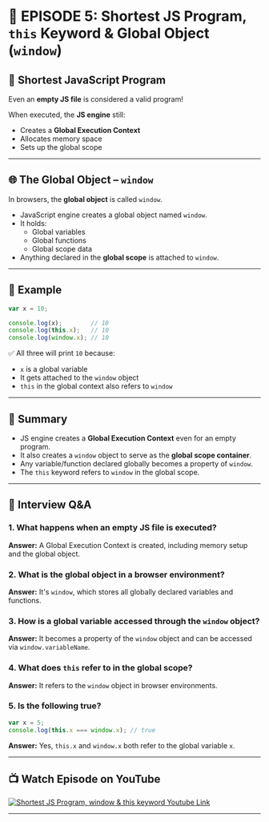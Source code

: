 # 📘 EPISODE 5: Shortest JS Program, `this` Keyword & Global Object (`window`)

## 🚀 Shortest JavaScript Program

Even an **empty JS file** is considered a valid program!

When executed, the **JS engine** still:
- Creates a **Global Execution Context**
- Allocates memory space
- Sets up the global scope

---

## 🌐 The Global Object – `window`

In browsers, the **global object** is called `window`.

- JavaScript engine creates a global object named `window`.
- It holds:
  - Global variables
  - Global functions
  - Global scope data
- Anything declared in the **global scope** is attached to `window`.

---

## 🧪 Example

```js
var x = 10;

console.log(x);        // 10
console.log(this.x);   // 10
console.log(window.x); // 10
```

✅ All three will print `10` because:
- `x` is a global variable
- It gets attached to the `window` object
- `this` in the global context also refers to `window`

---

## 🧠 Summary

- JS engine creates a **Global Execution Context** even for an empty program.
- It also creates a `window` object to serve as the **global scope container**.
- Any variable/function declared globally becomes a property of `window`.
- The `this` keyword refers to `window` in the global scope.

---

## 💬 Interview Q&A

### 1. What happens when an empty JS file is executed?
**Answer:** A Global Execution Context is created, including memory setup and the global object.

### 2. What is the global object in a browser environment?
**Answer:** It's `window`, which stores all globally declared variables and functions.

### 3. How is a global variable accessed through the `window` object?
**Answer:** It becomes a property of the `window` object and can be accessed via `window.variableName`.

### 4. What does `this` refer to in the global scope?
**Answer:** It refers to the `window` object in browser environments.

### 5. Is the following true?
```js
var x = 5;
console.log(this.x === window.x); // true
```
**Answer:** Yes, `this.x` and `window.x` both refer to the global variable `x`.

---

## 📺 Watch Episode on YouTube

<a href="https://www.youtube.com/watch?v=QCRpVw2KXf8&ab_channel=AkshaySaini" target="_blank"><img src="https://img.youtube.com/vi/QCRpVw2KXf8/0.jpg" 
alt="Shortest JS Program, window & this keyword Youtube Link"/></a>

---
